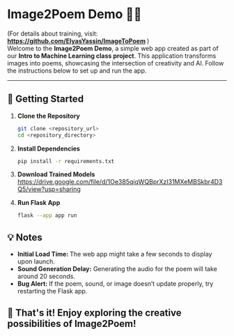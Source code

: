 # Image2Poem Demo 🎨📜  
(For details about training, visit: <b> https://github.com/ElyasYassin/ImageToPoem </b>) <br>
Welcome to the **Image2Poem Demo**, a simple web app created as part of our **Intro to Machine Learning class project**. This application transforms images into poems, showcasing the intersection of creativity and AI. Follow the instructions below to set up and run the app.

---

## 🚀 Getting Started  

1. **Clone the Repository**  
   ```bash
   git clone <repository_url>
   cd <repository_directory>
   
2. **Install Dependencies**  
   ```bash
   pip install -r requirements.txt
   
3. **Download Trained Models**  
   https://drive.google.com/file/d/1Oe385qiqWQBprXzI31MXeMBSkbr4D3Q5/view?usp=sharing

3. **Run Flask App**  
     ```bash
   flask --app app run


## 💡 Notes
- <b> Initial Load Time: </b>The web app might take a few seconds to display upon launch.
- <b>Sound Generation Delay:</b> Generating the audio for the poem will take around 20 seconds.
- <b> Bug Alert: </b>If the poem, sound, or image doesn’t update properly, try restarting the Flask app.
## 🎉 That's it! Enjoy exploring the creative possibilities of Image2Poem!
